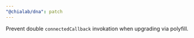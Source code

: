 ```yaml
---
"@chialab/dna": patch
---
```


Prevent double `connectedCallback` invokation when upgrading via polyfill.
